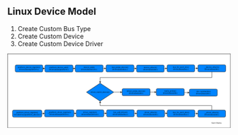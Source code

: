 ## Linux Device Model

1. Create Custom Bus Type <br>
2. Create Custom Device <br>
3. Create Custom Device Driver <br>

![Platform Device and Driver Registration with the Platform Bus](./platform.png)
